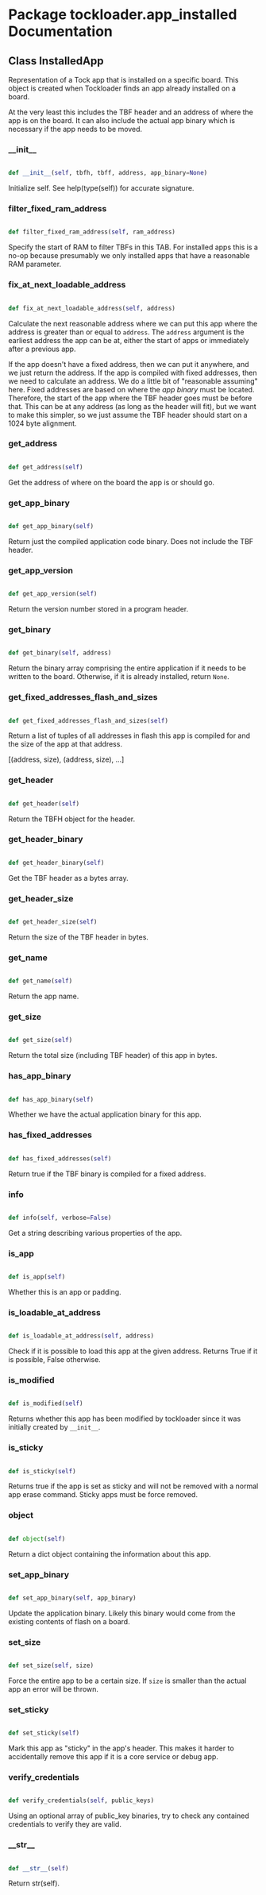 # Package tockloader.app_installed Documentation

## Class InstalledApp
Representation of a Tock app that is installed on a specific board. This
object is created when Tockloader finds an app already installed on a board.

At the very least this includes the TBF header and an address of where the
app is on the board. It can also include the actual app binary which is
necessary if the app needs to be moved.
### \_\_init\_\_
```py

def __init__(self, tbfh, tbff, address, app_binary=None)

```



Initialize self.  See help(type(self)) for accurate signature.


### filter\_fixed\_ram\_address
```py

def filter_fixed_ram_address(self, ram_address)

```



Specify the start of RAM to filter TBFs in this TAB. For installed apps
this is a no-op because presumably we only installed apps that have a
reasonable RAM parameter.


### fix\_at\_next\_loadable\_address
```py

def fix_at_next_loadable_address(self, address)

```



Calculate the next reasonable address where we can put this app where
the address is greater than or equal to `address`. The `address`
argument is the earliest address the app can be at, either the start of
apps or immediately after a previous app.

If the app doesn't have a fixed address, then we can put it anywhere,
and we just return the address. If the app is compiled with fixed
addresses, then we need to calculate an address. We do a little bit of
"reasonable assuming" here. Fixed addresses are based on where the _app
binary_ must be located. Therefore, the start of the app where the TBF
header goes must be before that. This can be at any address (as long as
the header will fit), but we want to make this simpler, so we just
assume the TBF header should start on a 1024 byte alignment.


### get\_address
```py

def get_address(self)

```



Get the address of where on the board the app is or should go.


### get\_app\_binary
```py

def get_app_binary(self)

```



Return just the compiled application code binary. Does not include
the TBF header.


### get\_app\_version
```py

def get_app_version(self)

```



Return the version number stored in a program header.


### get\_binary
```py

def get_binary(self, address)

```



Return the binary array comprising the entire application if it needs to
be written to the board. Otherwise, if it is already installed, return
`None`.


### get\_fixed\_addresses\_flash\_and\_sizes
```py

def get_fixed_addresses_flash_and_sizes(self)

```



Return a list of tuples of all addresses in flash this app is compiled
for and the size of the app at that address.

[(address, size), (address, size), ...]


### get\_header
```py

def get_header(self)

```



Return the TBFH object for the header.


### get\_header\_binary
```py

def get_header_binary(self)

```



Get the TBF header as a bytes array.


### get\_header\_size
```py

def get_header_size(self)

```



Return the size of the TBF header in bytes.


### get\_name
```py

def get_name(self)

```



Return the app name.


### get\_size
```py

def get_size(self)

```



Return the total size (including TBF header) of this app in bytes.


### has\_app\_binary
```py

def has_app_binary(self)

```



Whether we have the actual application binary for this app.


### has\_fixed\_addresses
```py

def has_fixed_addresses(self)

```



Return true if the TBF binary is compiled for a fixed address.


### info
```py

def info(self, verbose=False)

```



Get a string describing various properties of the app.


### is\_app
```py

def is_app(self)

```



Whether this is an app or padding.


### is\_loadable\_at\_address
```py

def is_loadable_at_address(self, address)

```



Check if it is possible to load this app at the given address. Returns
True if it is possible, False otherwise.


### is\_modified
```py

def is_modified(self)

```



Returns whether this app has been modified by tockloader since it was
initially created by `__init__`.


### is\_sticky
```py

def is_sticky(self)

```



Returns true if the app is set as sticky and will not be removed with
a normal app erase command. Sticky apps must be force removed.


### object
```py

def object(self)

```



Return a dict object containing the information about this app.


### set\_app\_binary
```py

def set_app_binary(self, app_binary)

```



Update the application binary. Likely this binary would come from the
existing contents of flash on a board.


### set\_size
```py

def set_size(self, size)

```



Force the entire app to be a certain size. If `size` is smaller than the
actual app an error will be thrown.


### set\_sticky
```py

def set_sticky(self)

```



Mark this app as "sticky" in the app's header. This makes it harder to
accidentally remove this app if it is a core service or debug app.


### verify\_credentials
```py

def verify_credentials(self, public_keys)

```



Using an optional array of public_key binaries, try to check any
contained credentials to verify they are valid.


### \_\_str\_\_
```py

def __str__(self)

```



Return str(self).



